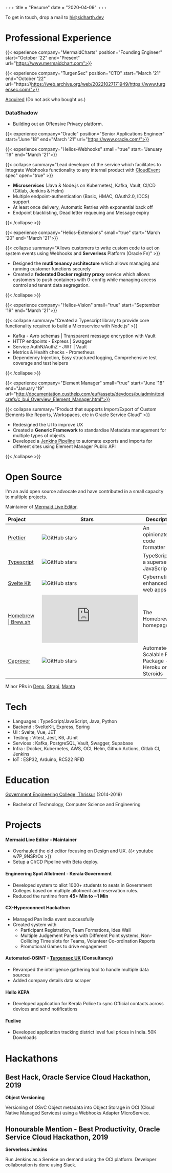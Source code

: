 +++
title = "Resume"
date = "2020-04-09"
+++

To get in touch, drop a mail to [hi@sidharth.dev](mailto:hi@sidharth.dev)

# Professional Experience

{{< experience company="MermaidCharts" position="Founding Engineer" start="October '22" end="Present" url="https://www.mermaidchart.com">}}

{{< experience company="TurgenSec" position="CTO" start="March '21" end="October '22" url="https://https://web.archive.org/web/20221027171949/https://www.turgensec.com/">}}

[Acquired](https://techround.co.uk/news/secretive-gchq-funded-company-turgensec-acquired/)
(Do not ask who bought us.)

### DataShadow

- Building out an Offensive Privacy platform.

{{< experience company="Oracle" position="Senior Applications Engineer" start="June '18" end="March '21" url="https://www.oracle.com/">}}

{{< experience company="Helios-Webhooks" small="true" start="January '19" end="March '21">}}

{{< collapse summary="Lead developer of the service which facilitates to Integrate Webhooks functionality to any internal product with [CloudEvent](https://cloudevents.io/) spec" open="true" >}}

- **Microservices** (Java & Node.js on Kubernetes), Kafka, Vault, CI/CD (Gitlab, Jenkins & Helm)
- Multiple endpoint-authentication (Basic, HMAC, OAuth2.0, IDCS) support
- At least once delivery, Automatic Retries with exponential back off
- Endpoint blacklisting, Dead letter requeuing and Message expiry

{{< /collapse >}}

{{< experience company="Helios-Extensions" small="true" start="March '20" end="March '21">}}

{{< collapse summary="Allows customers to write custom code to act on system events using Webhooks and **Serverless** Platform (Oracle Fn)" >}}

- Designed the **mutli tenancy architecture** which allows managing and running customer functions securely
- Created a **federated Docker registry proxy** service which allows customers to push containers with 0-config while managing access control and tenant data segregation.

{{< /collapse >}}

{{< experience company="Helios-Vision" small="true" start="September '19" end="March '21">}}

{{< collapse summary="Created a Typescript library to provide core functionality required to build a Microservice with Node.js" >}}

- Kafka - Avro schemas | Transparent message encryption with Vault
- HTTP endpoints - Express | Swagger
- Service AuthN/AuthZ - JWT | Vault
- Metrics & Health checks - Prometheus
- Dependency Injection, Easy structured logging, Comprehensive test coverage and test helpers

{{< /collapse >}}

{{< experience company="Element Manager" small="true" start="June '18" end="January '19" url="http://documentation.custhelp.com/euf/assets/devdocs/buiadmin/topicrefs/c_bui_Overview_Element_Manager.html">}}

{{< collapse summary="Product that supports Import/Export of Custom Elements like Reports, Workspaces, etc in Oracle Service Cloud" >}}

- Redesigned the UI to improve UX
- Created a **Generic Framework** to standardise Metadata management for multiple types of objects.
- Developed a [Jenkins Pipeline](https://blogs.oracle.com/cx/this-is-why-customers-love-oracle-cx-service-element-manager-for-b2c) to automate exports and imports for different sites using Element Manager Public API

{{< /collapse >}}

# Open Source

I'm an avid open source advocate and have contributed in a small capacity to multiple projects.

Maintainer of [Mermaid Live Editor](https://github.com/mermaid-js/mermaid-live-editor).

| Project&nbsp;&nbsp;&nbsp;&nbsp;&nbsp;&nbsp;&nbsp;&nbsp;                                          | Stars&nbsp;&nbsp;&nbsp;&nbsp;                                                                | Description                                          |
| ------------------------------------------------------------------------------------------------ | -------------------------------------------------------------------------------------------- | ---------------------------------------------------- |
| [Prettier](https://github.com/prettier/prettier/pulls?q=is%3Apr+author%3Asidharthv96+)           | ![GitHub stars](https://img.shields.io/github/stars/prettier/prettier?style=social&label)    | An opinionated code formatter                        |
| [Typescript](https://github.com/microsoft/TypeScript/pulls?q=is%3Apr+author%3Asidharthv96+)      | ![GitHub stars](https://img.shields.io/github/stars/microsoft/TypeScript?style=social&label) | TypeScript is a superset of JavaScript               |
| [Svelte Kit](https://github.com/sveltejs/kit/pulls?q=is%3Apr+author%3Asidharthv96+)              | ![GitHub stars](https://img.shields.io/github/stars/sveltejs/kit?style=social&label)         | Cybernetically enhanced web apps                     |
| [Homebrew \| Brew.sh](https://github.com/Homebrew/brew.sh/pulls?q=is%3Apr+author%3Asidharthv96+) | ![GitHub stars](https://img.shields.io/github/stars/Homebrew/brew.sh?style=social&label)     | The Homebrew homepage                                |
| [Caprover](https://github.com/caprover/caprover/pulls?q=is%3Apr+author%3Asidharthv96)            | ![GitHub stars](https://img.shields.io/github/stars/caprover/caprover?style=social&label)    | Automated Scalable PaaS Package - Heroku on Steroids |

Minor PRs in [Deno](https://github.com/denoland/deno/pulls?q=is%3Apr+author%3Asidharthv96+), [Strapi](https://github.com/strapi/strapi/pulls?q=is%3Apr+author%3Asidharthv96), [Manta](https://github.com/hql287/Manta/pulls?q=is%3Apr+author%3Asidharthv96)

# Tech

- Languages : TypeScript/JavaScript, Java, Python
- Backend : SvelteKit, Express, Spring
- UI : Svelte, Vue, JET
- Testing : Vitest, Jest, K6, JUnit
- Services : Kafka, PostgreSQL, Vault, Swagger, Supabase
- Infra : Docker, Kubernetes, AWS, OCI, Helm, Github Actions, Gitlab CI, Jenkins
- IoT : ESP32, Arduino, RC522 RFID

# Education

[Government Engineering College, Thrissur](http://gectcr.ac.in/) (2014-2018)

- Bachelor of Technology, Computer Science and Engineering

# Projects

#### Mermaid Live Editor - Maintainer

- Overhauled the old editor focusing on Design and UX.
  {{< youtube w7P_9NSRrOs >}}
- Setup a CI/CD Pipeline with Beta deploy.

#### Engineering Spot Allotment - Kerala Government

- Developed system to allot 1000+ students to seats in Government Colleges based on multiple allotment and reservation rules.
- Reduced the runtime from **45+ Min to ~1 Min**

#### CX-Hyperconnect Hackathon

- Managed Pan India event successfully
- Created system with
  - Participant Registration, Team Formations, Idea Wall
  - Multiple Judgement Panels with Different Point systems, Non-Colliding Time slots for Teams, Volunteer Co-ordination Reports
  - Promotional Games to drive engagement

#### Automated-OSINT - [Turgensec UK](https://community.turgensec.com/) (Consultancy)

- Revamped the intelligence gathering tool to handle multiple data sources
- Added company details data scraper

#### Hello KEPA

- Developed application for Kerala Police to sync Official contacts across devices and send notifications

#### Fuelive

- Developed application tracking district level fuel prices in India. 50K Downloads

# Hackathons

## Best Hack, Oracle Service Cloud Hackathon, 2019

**Object Versioning**

Versioning of OSvC Object metadata into Object Storage in OCI (Cloud Native Managed Services) using a Webhooks Adapter MicroService.

## Honourable Mention - Best Productivity, Oracle Service Cloud Hackathon, 2019

**Serverless Jenkins**

Run Jenkins as a Service on demand using the OCI platform. Developer collaboration is done using Slack.
